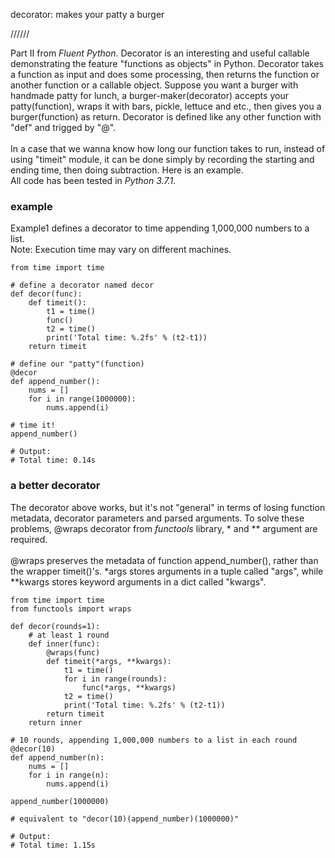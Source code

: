 
decorator: makes your patty a burger


//////


Part II from *Fluent Python*. Decorator is an interesting and useful callable demonstrating the feature "functions as objects" in Python. Decorator takes a function as input and does some processing, then returns the function or another function or a callable object. Suppose you want a burger with handmade patty for lunch, a burger-maker(decorator) accepts your patty(function), wraps it with bars, pickle, lettuce and etc., then gives you a burger(function) as return. Decorator is defined like any other function with "def" and trigged by "@".<br>
<br>
In a case that we wanna know how long our function takes to run, instead of using "timeit" module, it can be done simply by recording the starting and ending time, then doing subtraction. Here is an example.<br>
All code has been tested in *Python 3.7.1*.<br>

### example

Example1 defines a decorator to time appending 1,000,000 numbers to a list.<br>
Note: Execution time may vary on different machines.<br>

```
from time import time

# define a decorator named decor
def decor(func):
	def timeit():
		t1 = time()
		func()
		t2 = time()
		print('Total time: %.2fs' % (t2-t1))
	return timeit

# define our "patty"(function)
@decor
def append_number():
	nums = []
	for i in range(1000000):
		nums.append(i)

# time it!
append_number()

# Output:
# Total time: 0.14s
```

### a better decorator

The decorator above works, but it's not "general" in terms of losing function metadata, decorator parameters and parsed arguments. To solve these problems, @wraps decorator from *functools* library, \* and \*\* argument are required.<br>
<br>
@wraps preserves the metadata of function append_number(), rather than the wrapper timeit()'s. \*args stores arguments in a tuple called "args", while \*\*kwargs stores keyword arguments in a dict called "kwargs".<br>

```
from time import time
from functools import wraps

def decor(rounds=1):
	# at least 1 round
	def inner(func):
		@wraps(func)
		def timeit(*args, **kwargs):
			t1 = time()
			for i in range(rounds):
				func(*args, **kwargs)
			t2 = time()
			print('Total time: %.2fs' % (t2-t1))
		return timeit
	return inner

# 10 rounds, appending 1,000,000 numbers to a list in each round
@decor(10)
def append_number(n):
	nums = []
	for i in range(n):
		nums.append(i)

append_number(1000000)

# equivalent to "decor(10)(append_number)(1000000)"

# Output:
# Total time: 1.15s
```









